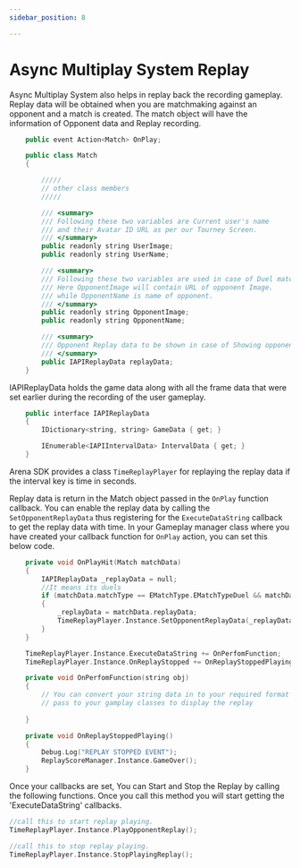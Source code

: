 ```yaml
---
sidebar_position: 8

---
```


# Async Multiplay System Replay

Async Multiplay System also helps in replay back the recording gameplay. Replay data will be obtained when you are matchmaking against an opponent and a match is created. The match object will have the information of Opponent data and Replay recording.


``` cpp
    public event Action<Match> OnPlay;

    public class Match
    {

        /////
        // other class members
        /////

        /// <summary>
        /// Following these two variables are Current user's name
        /// and their Avatar ID URL as per our Tourney Screen.
        /// </summary>
        public readonly string UserImage;
        public readonly string UserName;

        /// <summary>
        /// Following these two variables are used in case of Duel match.
        /// Here OpponentImage will contain URL of opponent Image.
        /// while OpponentName is name of opponent.
        /// </summary>
        public readonly string OpponentImage;
        public readonly string OpponentName;

        /// <summary>
        /// Opponent Replay data to be shown in case of Showing opponent play data in duel play UI.
        /// </summary>
        public IAPIReplayData replayData;
    }
```

IAPIReplayData holds the game data along with all the frame data that were set earlier during the recording of the user gameplay.

```cpp
    public interface IAPIReplayData
    {
        IDictionary<string, string> GameData { get; }

        IEnumerable<IAPIIntervalData> IntervalData { get; }
    }
```

Arena SDK provides a class `TimeReplayPlayer` for replaying the replay data if the interval key is time in seconds. 
 
Replay data is return in the Match object passed in the `OnPlay` function callback. You can enable the replay data by calling the `SetOpponentReplayData` thus registering for the `ExecuteDataString` callback to get the replay data with time. In your Gameplay manager class where you have created your callback function for `OnPlay` action, you can set this below code.

```cpp
    private void OnPlayHit(Match matchData)
    {
        IAPIReplayData _replayData = null;
        //It means its duels
        if (matchData.matchType == EMatchType.EMatchTypeDuel && matchData.replayData != null)
        {
            _replayData = matchData.replayData;
            TimeReplayPlayer.Instance.SetOpponentReplayData(_replayData);
        }
    }
```


```cpp
    TimeReplayPlayer.Instance.ExecuteDataString += OnPerfomFunction;
    TimeReplayPlayer.Instance.OnReplayStopped += OnReplayStoppedPlaying;

    private void OnPerfomFunction(string obj)
    {
        // You can convert your string data in to your required format and use them to 
        // pass to your gamplay classes to display the replay
 
    }

    private void OnReplayStoppedPlaying()
    {
        Debug.Log("REPLAY STOPPED EVENT");
        ReplayScoreManager.Instance.GameOver();
    }
```

Once your callbacks are set, You can Start and Stop the Replay by calling the following functions. Once you call this method you will start getting the 'ExecuteDataString' callbacks.

```cpp
//call this to start replay playing. 
TimeReplayPlayer.Instance.PlayOpponentReplay();

//call this to stop replay playing. 
TimeReplayPlayer.Instance.StopPlayingReplay();

```